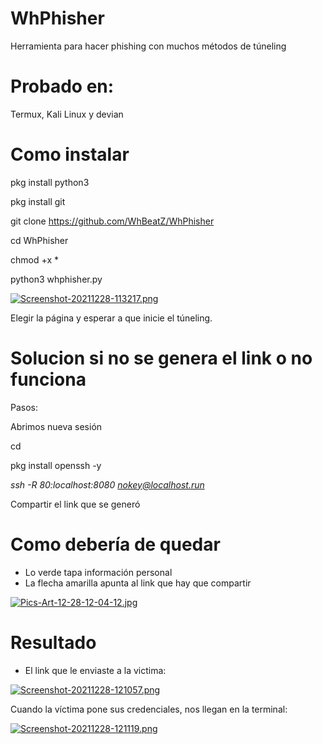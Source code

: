 # WhPhisher
Herramienta para hacer phishing con muchos
métodos de túneling

# Probado en:
Termux, Kali Linux y devian

# Como instalar

pkg install python3

pkg install git

git clone https://github.com/WhBeatZ/WhPhisher

cd WhPhisher

chmod +x *

python3 whphisher.py

[![Screenshot-20211228-113217.png](https://i.postimg.cc/zf6sY5Zz/Screenshot-20211228-113217.png)](https://postimg.cc/06GW7TyF)

Elegir la página y esperar a que inicie el túneling.

# Solucion si no se genera el link o no funciona

Pasos:

Abrimos nueva sesión

cd

pkg install openssh -y

*ssh -R 80:localhost:8080 nokey@localhost.run*

Compartir el link que se generó

# Como debería de quedar
- Lo verde tapa información personal 
- La flecha amarilla apunta al link que hay que compartir

[![Pics-Art-12-28-12-04-12.jpg](https://i.postimg.cc/Dw0djMxM/Pics-Art-12-28-12-04-12.jpg)](https://postimg.cc/yDqZWv4m)

# Resultado

- El link que le enviaste a la victima: 

[![Screenshot-20211228-121057.png](https://i.postimg.cc/Gh2qVt2K/Screenshot-20211228-121057.png)](https://postimg.cc/jCpHJsyn)

Cuando la víctima pone sus credenciales, nos llegan en la terminal:

[![Screenshot-20211228-121119.png](https://i.postimg.cc/mg6DjdnV/Screenshot-20211228-121119.png)](https://postimg.cc/nXBpc1pQ)










